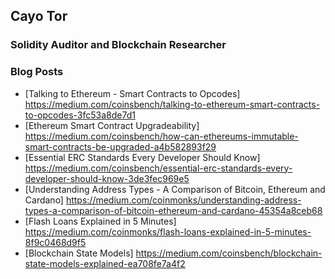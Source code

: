 ## Cayo Tor
### Solidity Auditor and Blockchain Researcher

### Blog Posts
<!-- BLOG-POST-LIST:START -->
<!-- BLOG-POST-LIST:END -->
- [Talking to Ethereum - Smart Contracts to Opcodes] https://medium.com/coinsbench/talking-to-ethereum-smart-contracts-to-opcodes-3fc53a8de7d1
- [Ethereum Smart Contract Upgradeability] https://medium.com/coinsbench/how-can-ethereums-immutable-smart-contracts-be-upgraded-a4b582893f29
- [Essential ERC Standards Every Developer Should Know] https://medium.com/coinsbench/essential-erc-standards-every-developer-should-know-3de3fec969e5
- [Understanding Address Types - A Comparison of Bitcoin, Ethereum and Cardano] https://medium.com/coinmonks/understanding-address-types-a-comparison-of-bitcoin-ethereum-and-cardano-45354a8ceb68
- [Flash Loans Explained in 5 Minutes] https://medium.com/coinmonks/flash-loans-explained-in-5-minutes-8f9c0468d9f5
- [Blockchain State Models] https://medium.com/coinsbench/blockchain-state-models-explained-ea708fe7a4f2

[blog]: s
[twitter]: s
[wallet]: s
[linkedin]: s
[discord]: s
